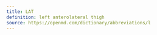 ```yaml
---
title: LAT
definition: left anterolateral thigh
source: https://openmd.com/dictionary/abbreviations/l
---
```

